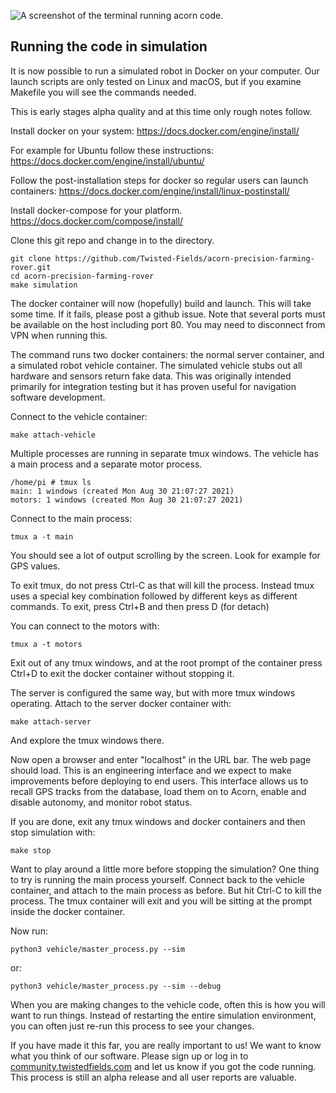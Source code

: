 ![A screenshot of the terminal running acorn code.](docs/acorn_sim.png)

## Running the code in simulation

It is now possible to run a simulated robot in Docker on your computer. Our
launch scripts are only tested on Linux and macOS, but if you examine Makefile
you will see the commands needed.

This is early stages alpha quality and at this time only rough notes follow.

Install docker on your system:
https://docs.docker.com/engine/install/

For example for Ubuntu follow these instructions:
https://docs.docker.com/engine/install/ubuntu/

Follow the post-installation steps for docker so regular users can launch
containers:
https://docs.docker.com/engine/install/linux-postinstall/

Install docker-compose for your platform.
https://docs.docker.com/compose/install/

Clone this git repo and change in to the directory.
```
git clone https://github.com/Twisted-Fields/acorn-precision-farming-rover.git
cd acorn-precision-farming-rover
make simulation
```

The docker container will now (hopefully) build and launch. This will take
some time. If it fails, please post a github issue. Note that several ports
must be available on the host including port 80. You may need to disconnect
from VPN when running this.

The command runs two docker containers: the normal server container, and a
simulated robot vehicle container. The simulated vehicle stubs out all
hardware and sensors return fake data. This was originally intended primarily
for integration testing but it has proven useful for navigation software
development.

Connect to the vehicle container:
```
make attach-vehicle
```
Multiple processes are running in separate tmux windows. The vehicle has a main
process and a separate motor process.
```
/home/pi # tmux ls
main: 1 windows (created Mon Aug 30 21:07:27 2021)
motors: 1 windows (created Mon Aug 30 21:07:27 2021)
```
Connect to the main process:
```
tmux a -t main
```
You should see a lot of output scrolling by the screen. Look for example for
GPS values.

To exit tmux, do not press Ctrl-C as that will kill the process. Instead tmux
uses a special key combination followed by different keys as different commands.
To exit, press Ctrl+B and then press D (for detach)

You can connect to the motors with:
```
tmux a -t motors
```

Exit out of any tmux windows, and at the root prompt of the container press
Ctrl+D to exit the docker container without stopping it.

The server is configured the same way, but with more tmux windows operating.
Attach to the server docker container with:
```
make attach-server
```

And explore the tmux windows there.

Now open a browser and enter "localhost" in the URL bar. The web page should
load. This is an engineering interface and we expect to make improvements before
deploying to end users. This interface allows us to recall GPS tracks from
the database, load them on to Acorn, enable and disable autonomy, and monitor
robot status.

If you are done, exit any tmux windows and docker containers and then stop
simulation with:
```
make stop
```

Want to play around a little more before stopping the simulation? One thing to
try is running the main process yourself. Connect back to the vehicle container,
and attach to the main process as before. But hit Ctrl-C to kill the process.
The tmux container will exit and you will be sitting at the prompt inside the
docker container.

Now run:
```
python3 vehicle/master_process.py --sim
```
or:
```
python3 vehicle/master_process.py --sim --debug
```
When you are making changes to the vehicle code, often this is how you will want
to run things. Instead of restarting the entire simulation environment, you can
often just re-run this process to see your changes.

If you have made it this far, you are really important to us! We want to know
what you think of our software. Please sign up or log in to
[community.twistedfields.com](https://community.twistedfields.com/) and let us
know if you got the code running. This process is still an alpha release and
all user reports are valuable.
